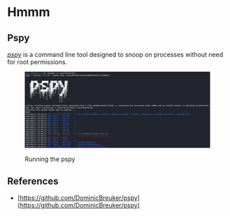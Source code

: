# Hmmm

## Pspy

[_pspy_](https://github.com/DominicBreuker/pspy) is a command line tool designed to snoop on processes without need for root permissions.

<figure><img src="../.gitbook/assets/run-the-pspy.png" alt=""><figcaption><p>Running the pspy</p></figcaption></figure>

## References

* [https://github.com/DominicBreuker/pspy](https://github.com/DominicBreuker/pspy)
